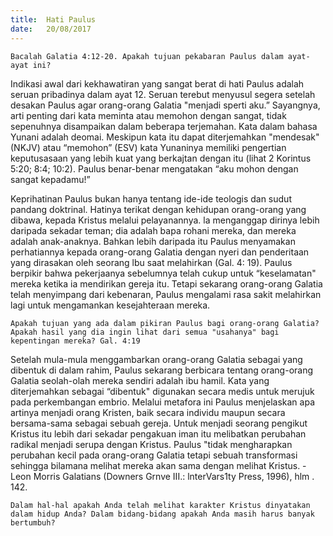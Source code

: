 ```yaml
---
title:  Hati Paulus
date:   20/08/2017
---
```


`Bacalah Galatia 4:12-20. Apakah tujuan pekabaran Paulus dalam ayat-ayat ini?`

Indikasi awal dari kekhawatiran yang sangat berat di hati Paulus adalah seruan pribadinya dalam ayat 12. Seruan terebut menyusul segera setelah desakan Paulus agar orang-orang Galatia "menjadi sperti aku.” Sayangnya, arti penting dari kata meminta atau memohon dengan sangat, tidak sepenuhnya disampaikan dalam beberapa terjemahan. Kata dalam bahasa Yunani adalah deomai. Meskipun kata itu dapat diterjemahkan "mendesak" (NKJV) atau “memohon” (ESV) kata Yunaninya memiliki pengertian keputusasaan yang lebih kuat yang berkajtan dengan itu (lihat 2 Korintus 5:20; 8:4; 10:2). Paulus benar-benar mengatakan “aku mohon dengan sangat kepadamu!”

Keprihatinan Paulus bukan hanya tentang ide-ide teologis dan sudut pandang doktrinal. Hatinya terikat dengan kehidupan orang-orang yang dibawa, kepada Kristus melalui pelayanannya. la menganggap dirinya lebih daripada sekadar teman; dia adalah bapa rohani mereka, dan mereka adalah anak-anaknya. Bahkan lebih daripada itu Paulus menyamakan perhatiannya kepada orang-orang Galatia dengan nyeri dan penderitaan yang dirasakan oleh seorang lbu saat melahirkan (Gal. 4: 19). Paulus berpikir bahwa pekerjaanya sebelumnya telah cukup untuk “keselamatan" mereka ketika ia mendirikan gereja itu. Tetapi sekarang orang-orang Galatia telah menyimpang dari kebenaran, Paulus mengalami rasa sakit melahirkan lagi untuk mengamankan kesejahteraan mereka.

`Apakah tujuan yang ada dalam pikiran Paulus bagi orang-orang Galatia? Apakah hasil yang dia ingin lihat dari semua "usahanya" bagi kepentingan mereka? Gal. 4:19`

Setelah mula-mula menggambarkan orang-orang Galatia sebagai yang dibentuk di dalam rahim, Paulus sekarang berbicara tentang orang-orang Galatia seolah-olah mereka sendiri adalah ibu hamil. Kata yang diterjemahkan sebagai “dibentuk" digunakan secara medis untuk merujuk pada perkembangan embrio. Melalui metafora ini Paulus menjelaskan apa artinya menjadi orang Kristen, baik secara individu maupun secara bersama-sama sebagai sebuah gereja. Untuk menjadi seorang pengikut Kristus itu lebih dari sekadar pengakuan iman itu melibatkan perubahan radikal menjadi serupa dengan Kristus. Paulus "tidak mengharapkan perubahan kecil pada orang-orang Galatia tetapi sebuah transformasi sehingga bilamana melihat mereka akan sama dengan melihat Kristus. -Leon Morris Galatians (Downers Grnve III.: lnterVars1ty Press, 1996), hlm . 142.

`Dalam hal-hal apakah Anda telah melihat karakter Kristus dinyatakan dalam hidup Anda? Dalam bidang-bidang apakah Anda masih harus banyak bertumbuh?`

